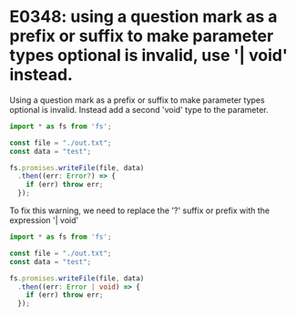 # E0348: using a question mark as a prefix or suffix to make parameter types optional is invalid, use '| void' instead.

Using a question mark as a prefix or suffix to make parameter types optional is invalid. Instead add a second 'void' type to the parameter.

```typescript
import * as fs from 'fs';

const file = "./out.txt";
const data = "test";

fs.promises.writeFile(file, data)
  .then((err: Error?) => {
    if (err) throw err;
  });
```

To fix this warning, we need to replace the '?' suffix or prefix with the expression '| void'

```typescript
import * as fs from 'fs';

const file = "./out.txt";
const data = "test";

fs.promises.writeFile(file, data)
  .then((err: Error | void) => {
    if (err) throw err;
  });
```
